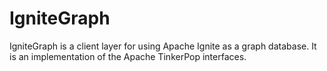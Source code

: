 # IgniteGraph

IgniteGraph is a client layer for using Apache Ignite as a graph database. It is 
an implementation of the Apache TinkerPop  interfaces.